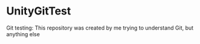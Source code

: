 # UnityGitTest
Git testing: 
This repository was created by me trying to understand Git,
but anything else
